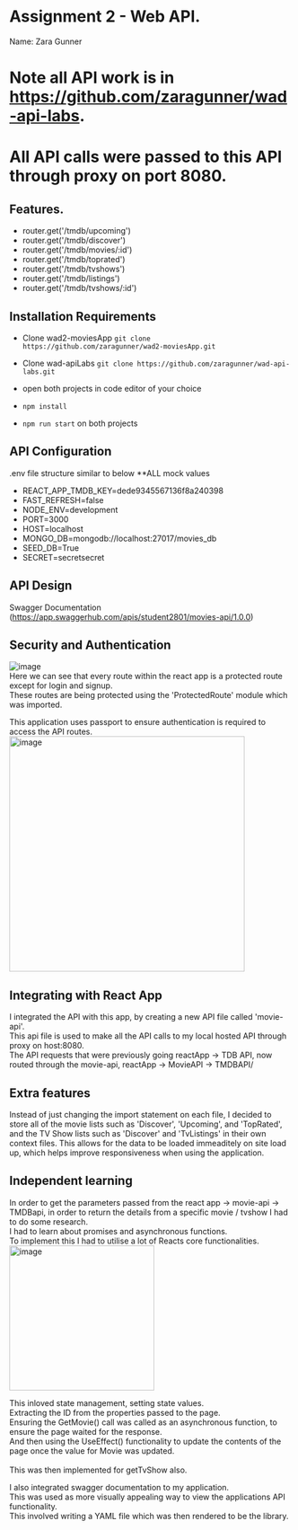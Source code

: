 # Assignment 2 - Web API.

Name: Zara Gunner

# Note all API work is in https://github.com/zaragunner/wad-api-labs.
# All API calls were passed to this API through proxy on port 8080.

## Features.

 + router.get('/tmdb/upcoming')
 + router.get('/tmdb/discover')
 + router.get('/tmdb/movies/:id')
 + router.get('/tmdb/toprated')
 + router.get('/tmdb/tvshows')
 + router.get('/tmdb/listings')
 + router.get('/tmdb/tvshows/:id')

## Installation Requirements

+ Clone wad2-moviesApp
`git clone https://github.com/zaragunner/wad2-moviesApp.git`

+ Clone wad-apiLabs
`git clone https://github.com/zaragunner/wad-api-labs.git`

+ open both projects in code editor of your choice

+ `npm install`

+ `npm run start` on both projects

## API Configuration
.env file structure similar to below
**ALL mock values

+ REACT_APP_TMDB_KEY=dede9345567136f8a240398
+ FAST_REFRESH=false
+ NODE_ENV=development
+ PORT=3000
+ HOST=localhost
+ MONGO_DB=mongodb://localhost:27017/movies_db
+ SEED_DB=True
+ SECRET=secretsecret


## API Design

Swagger Documentation (https://app.swaggerhub.com/apis/student2801/movies-api/1.0.0)


## Security and Authentication
![image](https://user-images.githubusercontent.com/47563922/147958956-fabd795b-3550-41ed-9759-3182ec626e7f.png) <br/>
Here we can see that every route within the react app is a protected route except for login and signup.<br/>
These routes are being protected using the 'ProtectedRoute' module which was imported.<br/>

This application uses passport to ensure authentication is required to access the API routes.<br/>
<img width="419" alt="image" src="https://user-images.githubusercontent.com/47563922/147959259-14892033-c7c9-4fe0-ad63-73d760d09d77.png">


## Integrating with React App
I integrated the API with this app, by creating a new API file called 'movie-api'.<br/>
This api file is used to make all the API calls to my local hosted API through proxy on host:8080.<br/>
The API requests that were previously going reactApp -> TDB API, now routed through the movie-api, reactApp -> MovieAPI -> TMDBAPI/


## Extra features

Instead of just changing the import statement on each file, I decided to store all of the movie lists such as 'Discover', 'Upcoming', and 'TopRated', and the TV Show lists such as 'Discover' and 'TvListings' in their own context files. This allows for the data to be loaded immeaditely on site load up, which helps improve responsiveness when using the application.

## Independent learning

In order to get the parameters passed from the react app -> movie-api -> TMDBapi, in order to return the details from a specific movie / tvshow I had to do some research. <br/>
I had to learn about promises and asynchronous functions.<br/>
To implement this I had to utilise a lot of Reacts core functionalities.<br/>
<img width="258" alt="image" src="https://user-images.githubusercontent.com/47563922/147959994-7caab9d1-5042-45d0-8d87-e6a943968c19.png"><br/>

This inloved state management, setting state values.<br/>
Extracting the ID from the properties passed to the page.<br/>
Ensuring the GetMovie() call was called as an asynchronous function, to ensure the page waited for the response.<br/>
And then using the UseEffect() functionality to update the contents of the page once the value for Movie was updated.<br/>
<br/>
This was then implemented for getTvShow also.<br/>

I also integrated swagger documentation to my application.<br/>
This was used as more visually appealing way to view the applications API functionality.<br/>
This involved writing a YAML file which was then rendered to be the library.<br/>
